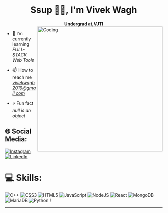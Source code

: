 <h1 align="center">Ssup 👋🏻, I'm Vivek Wagh</h1>
<div align="center"><strong > Undergrad at,VJTI</strong></div>

<img align="right" alt="Coding" width="400" src="https://media.giphy.com/media/i4MAH84pqe2m2aVojc/giphy.gif?cid=ecf05e47b14yeiaqjv2n3zegnq3jznipi6m9yxh63u8j2jwo&ep=v1_gifs_search&rid=giphy.gif&ct=g">

- 🌱 I’m currently learning _FULL-STACK Web Tools_

- 📫 How to reach me *vivekwagh2019@gmail.com*

- ⚡ Fun fact _null is an object_

## 🌐 Social Media:

[![Instagram](https://img.shields.io/badge/Instagram-%23E4405F.svg?logo=Instagram&logoColor=white)](https://instagram.com/k_u_n_a_l_1) [![LinkedIn](https://img.shields.io/badge/LinkedIn-%230077B5.svg?logo=linkedin&logoColor=white)](https://linkedin.com/in/kunalgoudani)

# 💻 Skills:

![C++](https://img.shields.io/badge/c++-%2300599C.svg?style=for-the-badge&logo=c%2B%2B&logoColor=white) ![CSS3](https://img.shields.io/badge/css3-%231572B6.svg?style=for-the-badge&logo=css3&logoColor=white) ![HTML5](https://img.shields.io/badge/html5-%23E34F26.svg?style=for-the-badge&logo=html5&logoColor=white) ![JavaScript](https://img.shields.io/badge/javascript-%23323330.svg?style=for-the-badge&logo=javascript&logoColor=%23F7DF1E) ![NodeJS](https://img.shields.io/badge/node.js-6DA55F?style=for-the-badge&logo=node.js&logoColor=white) ![React](https://img.shields.io/badge/react-%2320232a.svg?style=for-the-badge&logo=react&logoColor=%2361DAFB) ![MongoDB](https://img.shields.io/badge/MongoDB-%234ea94b.svg?style=for-the-badge&logo=mongodb&logoColor=white) ![MariaDB](https://img.shields.io/badge/MariaDB-003545?style=for-the-badge&logo=mariadb&logoColor=white)
![Python](https://img.shields.io/badge/python-3670A0?style=for-the-badge&logo=python&logoColor=ffdd54) !

---
